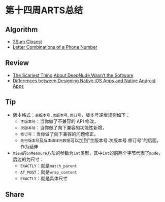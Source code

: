 # 第十四周ARTS总结
## Algorithm
- [3Sum Closest](https://leetcode.com/problems/3sum-closest/)
- [Letter Combinations of a Phone Number](https://leetcode.com/problems/letter-combinations-of-a-phone-number/)

## Review
- [The Scariest Thing About DeepNude Wasn’t the Software](https://onezero.medium.com/the-scariest-thing-about-deepnude-wasnt-the-software-a8df4e7f239b)
- [Differences between Designing Native iOS Apps and Native Android Apps](https://medium.muz.li/differences-between-designing-native-ios-apps-and-native-android-apps-e71256dfa1ca)

## Tip
+ 版本格式：`主版本号.次版本号.修订号`，版本号递增规则如下：
  + `主版本号`：当你做了不兼容的 API 修改，
  + `次版本号`：当你做了向下兼容的功能性新增，
  + `修订号`：当你做了向下兼容的问题修正。
  + `先行版本号`及`版本编译元数据`可以加到“主版本号.次版本号.修订号”的后面，作为延伸
+ `View`的`onMeasure`方法的参数为`int`类型，其中`int`的前两个字节代表了`mode`，后边的为尺寸：
  + `EXACTLY`：就是`match_parent`
  + `AT_MOST`：就是`wrap_content`
  + `EXACTLY`：就是具体尺寸

## Share